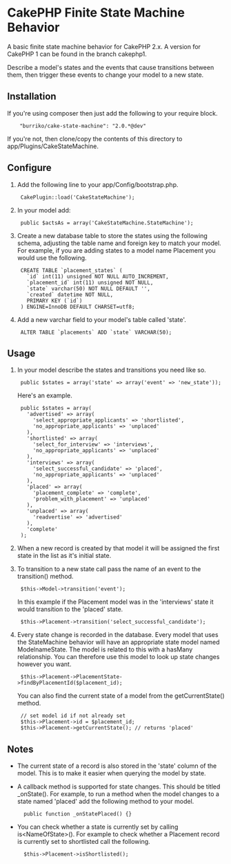 # CakePHP Finite State Machine Behavior

A basic finite state machine behavior for CakePHP 2.x. A version for CakePHP 1 can be found in the branch cakephp1.

Describe a model's states and the events that cause transitions between them, then trigger these events to change your model to a new state.

## Installation

If you're using composer then just add the following to your require block.

		"burriko/cake-state-machine": "2.0.*@dev"

If you're not, then clone/copy the contents of this directory to app/Plugins/CakeStateMachine.

## Configure

1. Add the following line to your app/Config/bootstrap.php.

		CakePlugin::load('CakeStateMachine');

2. In your model add:

		public $actsAs = array('CakeStateMachine.StateMachine');

3. Create a new database table to store the states using the following schema, adjusting the table name and foreign key to match your model. For example, if you are adding states to a model name Placement you would use the following.

		CREATE TABLE `placement_states` (
		  `id` int(11) unsigned NOT NULL AUTO_INCREMENT,
		  `placement_id` int(11) unsigned NOT NULL,
		  `state` varchar(50) NOT NULL DEFAULT '',
		  `created` datetime NOT NULL,
		  PRIMARY KEY (`id`)
		) ENGINE=InnoDB DEFAULT CHARSET=utf8;

4. Add a new varchar field to your model's table called 'state'.

		ALTER TABLE `placements` ADD `state` VARCHAR(50);

## Usage

1. In your model describe the states and transitions you need like so.

		public $states = array('state' => array('event' => 'new_state'));

	Here's an example.

		public $states = array(
		  'advertised' => array(
		    'select_appropriate_applicants' => 'shortlisted',
		    'no_appropriate_applicants' => 'unplaced'
		  ),
		  'shortlisted' => array(
		    'select_for_interview' => 'interviews',
		    'no_appropriate_applicants' => 'unplaced'
		  ),
		  'interviews' => array(
		    'select_successful_candidate' => 'placed',
		    'no_appropriate_applicants' => 'unplaced'
		  ),
		  'placed' => array(
		    'placement_complete' => 'complete',
		    'problem_with_placement' => 'unplaced'
		  ),
		  'unplaced' => array(
		    'readvertise' => 'advertised'
		  ),
		  'complete'
		);

2. When a new record is created by that model it will be assigned the first state in the list as it's initial state.

3. To transition to a new state call pass the name of an event to the transition() method.

		$this->Model->transition('event');

	In this example if the Placement model was in the 'interviews' state it would transition to the 'placed' state.

		$this->Placement->transition('select_successful_candidate');

4. Every state change is recorded in the database. Every model that uses the StateMachine behavior will have an appropriate state model named ModelnameState. The model is related to this with a hasMany relationship.  You can therefore use this model to look up state changes however you want.

		$this->Placement->PlacementState->findByPlacementId($placement_id);

	You can also find the current state of a model from the getCurrentState() method.

		// set model id if not already set
		$this->Placement->id = $placement_id;
		$this->Placement->getCurrentState(); // returns 'placed'

## Notes

- The current state of a record is also stored in the 'state' column of the model. This is to make it easier when querying the model by state.
- A callback method is supported for state changes. This should be titled _onState<name of state>(). For example, to run a method when the model changes to a state named 'placed' add the following method to your model.

		public function _onStatePlaced() {}

- You can check whether a state is currently set by calling is&lt;NameOfState&gt;(). For example to check whether a Placement record is currently set to shortlisted call the following.

		$this->Placement->isShortlisted();
